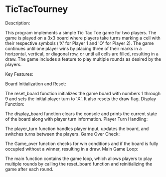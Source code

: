 # TicTacTourney

Description:

This program implements a simple Tic Tac Toe game for two players. The game is played on a 3x3 board where players take turns marking a cell with their respective symbols ('X' for Player 1 and 'O' for Player 2). The game continues until one player wins by placing three of their marks in a horizontal, vertical, or diagonal row, or until all cells are filled, resulting in a draw. The game includes a feature to play multiple rounds as desired by the players.

Key Features:

Board Initialization and Reset:

The reset_board function initializes the game board with numbers 1 through 9 and sets the initial player turn to 'X'. It also resets the draw flag.
Display Function:

The display_board function clears the console and prints the current state of the board along with player turn information.
Player Turn Handling:

The player_turn function handles player input, updates the board, and switches turns between the players.
Game Over Check:

The Game_over function checks for win conditions and if the board is fully occupied without a winner, resulting in a draw.
Main Game Loop:

The main function contains the game loop, which allows players to play multiple rounds by calling the reset_board function and reinitializing the game after each round.
